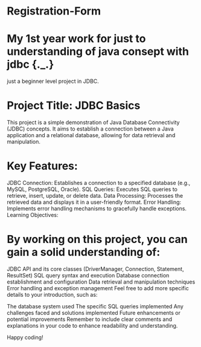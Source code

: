 # Registration-Form 
# My 1st year work for just to understanding of java consept with jdbc {._.}
just a beginner level project in  JDBC. 

# Project Title: JDBC Basics

This project is a simple demonstration of Java Database Connectivity (JDBC) concepts. It aims to establish a connection between a Java application and a relational database, allowing for data retrieval and manipulation.

# Key Features:

JDBC Connection: Establishes a connection to a specified database (e.g., MySQL, PostgreSQL, Oracle).
SQL Queries: Executes SQL queries to retrieve, insert, update, or delete data.
Data Processing: Processes the retrieved data and displays it in a user-friendly format.
Error Handling: Implements error handling mechanisms to gracefully handle exceptions.
Learning Objectives:

# By working on this project, you can gain a solid understanding of:

JDBC API and its core classes (DriverManager, Connection, Statement, ResultSet)
SQL query syntax and execution
Database connection establishment and configuration
Data retrieval and manipulation techniques
Error handling and exception management
Feel free to add more specific details to your introduction, such as:

The database system used
The specific SQL queries implemented
Any challenges faced and solutions implemented
Future enhancements or potential improvements
Remember to include clear comments and explanations in your code to enhance readability and understanding.

Happy coding!
